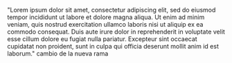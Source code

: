 "Lorem ipsum dolor sit amet, consectetur adipiscing elit,
 sed do eiusmod tempor incididunt ut labore et dolore magna aliqua.
 Ut enim ad minim veniam, quis nostrud exercitation ullamco laboris 
 nisi ut aliquip ex ea commodo consequat. Duis aute irure 
 dolor in reprehenderit in voluptate velit esse cillum dolore eu 
 fugiat nulla pariatur. Excepteur sint occaecat cupidatat 
 non proident, sunt in culpa qui officia deserunt mollit anim 
 id est laborum."
 cambio de la nueva rama